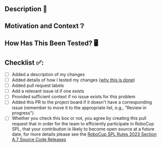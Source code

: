 <!-- This is a template - do add to or remove from as needed -->
<!-- Please provide a general summary of your changes in the Title above 🚀 -->

## Description 💬
<!-- Please describe your changes in detail -->

## Motivation and Context ❔
<!-- If there is a corresponding issue then: -->
<!--  Uncomment and replace #42 with the corresponding issue's id -->
<!-- resolves #42 -->

<!-- If there is no corresponding issue then: -->
<!--   Why is this change required? What problem does it solve? -->
<!--   e.g. If it has been discussed on Slack provide a link to the thread here -->
<!--   Add this issue to the project board in the most appropriate list -->

## How Has This Been Tested? 🖥️
<!-- Please describe in detail how you tested your changes. -->
<!-- Include details of your testing environment, -->
<!-- e.g. on a Nao, in a simulator, through unit tests, etc. -->
<!-- Before/After screenshots, YouTube videos, etc are welcome but not required -->

## Checklist ✅:
<!-- Go over all the following points, and check all the boxes. -->
<!-- If you're unsure about any of these, don't hesitate to ask. We're here to help! -->
- [ ] Added a description of my changes
- [ ] Added details of how I tested my changes ([why this is done](https://youtu.be/cAMyGVSj9m4?t=1580))
- [ ] Added pull request labels
- [ ] Add a relevant issue id if one exists
- [ ] Provided sufficient context if no issue exists for this problem
- [ ] Added this PR to the project board if it doesn't have a corresponding issue (remember to move it to the appropriate list, e.g., "Review in progress")
- [ ] Whether you check this box or not, you agree by creating this pull request that in order for the team to efficiently participate in RoboCup SPL, that your contribution is likely to become open source at a future date, for more details please see the [RoboCup SPL Rules 2023 Section A.7 Source Code Releases](https://spl.robocup.org/wp-content/uploads/SPL-Rules-2023.pdf)
